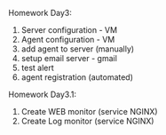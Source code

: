 Homework Day3:

1. Server configuration  - VM
2. Agent configuration - VM
3. add agent to server (manually)
4. setup email server - gmail
5. test alert
6. agent registration (automated)

Homework Day3.1:
1. Create WEB monitor (service NGINX) 
2. Create Log monitor (service NGINX)